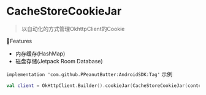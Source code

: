 # CacheStoreCookieJar
> 以自动化的方式管理OkhttpClient的Cookie

🎉Features
- 内存缓存(HashMap)
- 磁盘存储(Jetpack Room Database)

`implementation 'com.github.PPeanutButter:AndroidSDK:Tag'`
示例
```kotlin
val client = OkHttpClient.Builder().cookieJar(CacheStoreCookieJar(context)).build()
```
